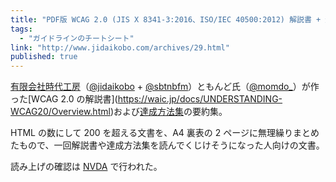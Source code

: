 ```yaml
---
title: "PDF版 WCAG 2.0 (JIS X 8341-3:2016、ISO/IEC 40500:2012) 解説書 + 達成方法集 要約(HTML+CSS+js 編)"
tags:
  - "ガイドラインのチートシート"
link: "http://www.jidaikobo.com/archives/29.html"
published: true
---
```


[有限会社時代工房](https://www.jidaikobo.com)（[@jidaikobo](https://twitter.com/jidaikobo) + [@sbtnbfm](https://twitter.com/sbtnbfm)）ともんど氏（[@momdo\_](https://twitter.com/momdo_)）が作った[WCAG 2.0 の解説書](https://waic.jp/docs/UNDERSTANDING-WCAG20/Overview.html)および[達成方法集](https://waic.jp/docs/WCAG-TECHS/Overview.html)の要約集。

HTML の数にして 200 を超える文書を、A4 裏表の 2 ページに無理繰りまとめたもので、一回解説書や達成方法集を読んでくじけそうになった人向けの文書。

読み上げの確認は [NVDA](https://www.nvda.jp/) で行われた。
